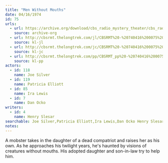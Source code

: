 ```yaml
---
title: "Men Without Mouths"
date: 04/16/1974
id: 75
urls: 
  - url: https://archive.org/download/cbs_radio_mystery_theater/cbs_radio_mystery_theater-0051-0100.zip/cbs_radio_mystery_theater-0051-0100%2Fcbsrmt_0075_men_without_mouths.mp3
    source: archive-org
  - url: http://cbsrmt.thelongtrek.com/jl/CBSRMT%20-%20740416%200075%20Men%20Without%20Mouths_jl.mp3
    source: kl-jl
  - url: http://cbsrmt.thelongtrek.com/jc/CBSRMT%20-%20740416%200075%20Men%20Without%20Mouths%20vbr%20kb2%20-outro_jc.mp3
    source: kl-jc
  - url: http://cbsrmt.thelongtrek.com/pp/CBSRMT_pp%20-%20740416%200075%20Men%20Without%20Mouths.mp3
    source: kl-pp
actors:  
  - id: 118
    name: Joe Silver  
  - id: 119
    name: Patricia Elliott  
  - id: 85
    name: Ira Lewis  
  - id: 7
    name: Dan Ocko
writers:  
  - id: 4
    name: Henry Slesar
searchable: Joe Silver,Patricia Elliott,Ira Lewis,Dan Ocko Henry Slesar
notes:  
---
```

A mobster takes in the daughter of a dead compatriot and raises her as his own. As he approaches his twilight years, he's haunted by visions of creatures without mouths. His adopted daughter and son-in-law try to help him.